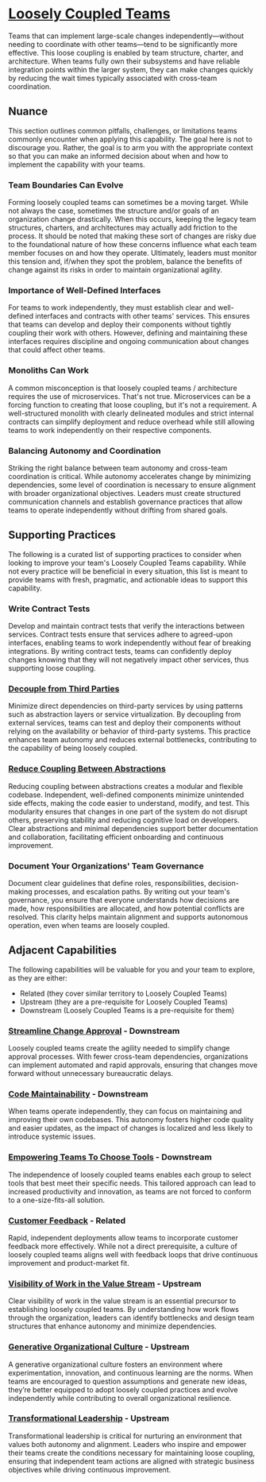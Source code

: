 # [Loosely Coupled Teams](https://dora.dev/capabilities/loosely-coupled-teams/)

Teams that can implement large-scale changes independently—without needing to coordinate with other teams—tend to be significantly more effective. This loose coupling is enabled by team structure, charter, and architecture. When teams fully own their subsystems and have reliable integration points within the larger system, they can make changes quickly by reducing the wait times typically associated with cross-team coordination.

## Nuance

This section outlines common pitfalls, challenges, or limitations teams commonly encounter when applying this capability. The goal here is not to discourage you. Rather, the goal is to arm you with the appropriate context so that you can make an informed decision about when and how to implement the capability with your teams.

### Team Boundaries Can Evolve

Forming loosely coupled teams can sometimes be a moving target. While not always the case, sometimes the structure and/or goals of an organization change drastically. When this occurs, keeping the legacy team structures, charters, and architectures may actually add friction to the process. It should be noted that making these sort of changes are risky due to the foundational nature of how these concerns influence what each team member focuses on and how they operate. Ultimately, leaders must monitor this tension and, if/when they spot the problem, balance the benefits of change against its risks in order to maintain organizational agility.

### Importance of Well-Defined Interfaces

For teams to work independently, they must establish clear and well-defined interfaces and contracts with other teams' services. This ensures that teams can develop and deploy their components without tightly coupling their work with others. However, defining and maintaining these interfaces requires discipline and ongoing communication about changes that could affect other teams.

### Monoliths Can Work

A common misconception is that loosely coupled teams / architecture requires the use of microservices. That's not true. Microservices can be a forcing function to creating that loose coupling, but it's not a requirement. A well-structured monolith with clearly delineated modules and strict internal contracts can simplify deployment and reduce overhead while still allowing teams to work independently on their respective components.

### Balancing Autonomy and Coordination

Striking the right balance between team autonomy and cross-team coordination is critical. While autonomy accelerates change by minimizing dependencies, some level of coordination is necessary to ensure alignment with broader organizational objectives. Leaders must create structured communication channels and establish governance practices that allow teams to operate independently without drifting from shared goals.

## Supporting Practices

The following is a curated list of supporting practices to consider when looking to improve your team's Loosely Coupled Teams capability. While not every practice will be beneficial in every situation, this list is meant to provide teams with fresh, pragmatic, and actionable ideas to support this capability.

### Write Contract Tests

Develop and maintain contract tests that verify the interactions between services. Contract tests ensure that services adhere to agreed-upon interfaces, enabling teams to work independently without fear of breaking integrations. By writing contract tests, teams can confidently deploy changes knowing that they will not negatively impact other services, thus supporting loose coupling.

### [Decouple from Third Parties](/practices/decouple-from-third-parties.md)

Minimize direct dependencies on third-party services by using patterns such as abstraction layers or service virtualization. By decoupling from external services, teams can test and deploy their components without relying on the availability or behavior of third-party systems. This practice enhances team autonomy and reduces external bottlenecks, contributing to the capability of being loosely coupled.

### [Reduce Coupling Between Abstractions](/practices/reduce-coupling-between-abstractions.md)

Reducing coupling between abstractions creates a modular and flexible codebase. Independent, well-defined components minimize unintended side effects, making the code easier to understand, modify, and test. This modularity ensures that changes in one part of the system do not disrupt others, preserving stability and reducing cognitive load on developers. Clear abstractions and minimal dependencies support better documentation and collaboration, facilitating efficient onboarding and continuous improvement.

### Document Your Organizations' Team Governance

Document clear guidelines that define roles, responsibilities, decision-making processes, and escalation paths. By writing out your team's governance, you ensure that everyone understands how decisions are made, how responsibilities are allocated, and how potential conflicts are resolved. This clarity helps maintain alignment and supports autonomous operation, even when teams are loosely coupled.

## Adjacent Capabilities

The following capabilities will be valuable for you and your team to explore, as they are either:

- Related (they cover similar territory to Loosely Coupled Teams)
- Upstream (they are a pre-requisite for Loosely Coupled Teams)
- Downstream (Loosely Coupled Teams is a pre-requisite for them)

### [Streamline Change Approval](/capabilities/streamline-change-approval.md) - Downstream

Loosely coupled teams create the agility needed to simplify change approval processes. With fewer cross-team dependencies, organizations can implement automated and rapid approvals, ensuring that changes move forward without unnecessary bureaucratic delays.

### [Code Maintainability](/capabilities/code-maintainability.md) - Downstream

When teams operate independently, they can focus on maintaining and improving their own codebases. This autonomy fosters higher code quality and easier updates, as the impact of changes is localized and less likely to introduce systemic issues.

### [Empowering Teams To Choose Tools](/capabilities/empowering-teams-to-choose-tools.md) - Downstream

The independence of loosely coupled teams enables each group to select tools that best meet their specific needs. This tailored approach can lead to increased productivity and innovation, as teams are not forced to conform to a one-size-fits-all solution.

### [Customer Feedback](/capabilities/customer-feedback.md) - Related

Rapid, independent deployments allow teams to incorporate customer feedback more effectively. While not a direct prerequisite, a culture of loosely coupled teams aligns well with feedback loops that drive continuous improvement and product-market fit.

### [Visibility of Work in the Value Stream](/capabilities/visibility-of-work-in-the-value-stream.md) - Upstream

Clear visibility of work in the value stream is an essential precursor to establishing loosely coupled teams. By understanding how work flows through the organization, leaders can identify bottlenecks and design team structures that enhance autonomy and minimize dependencies.

### [Generative Organizational Culture](/capabilities/generative-organizational-culture.md) - Upstream

A generative organizational culture fosters an environment where experimentation, innovation, and continuous learning are the norms. When teams are encouraged to question assumptions and generate new ideas, they’re better equipped to adopt loosely coupled practices and evolve independently while contributing to overall organizational resilience.

### [Transformational Leadership](/capabilities/transformational-leadership.md) - Upstream

Transformational leadership is critical for nurturing an environment that values both autonomy and alignment. Leaders who inspire and empower their teams create the conditions necessary for maintaining loose coupling, ensuring that independent team actions are aligned with strategic business objectives while driving continuous improvement.
